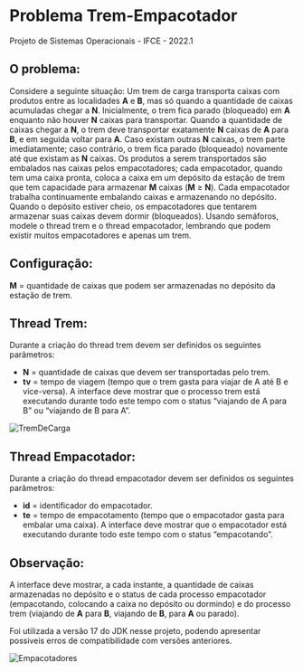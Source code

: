 # Problema Trem-Empacotador

Projeto de Sistemas Operacionais - IFCE - 2022.1

## O problema:  
Considere a seguinte situação: Um trem de carga transporta caixas com produtos entre as
localidades **A** e **B**, mas só quando a quantidade de caixas acumuladas chegar a **N**. Inicialmente, o
trem fica parado (bloqueado) em **A** enquanto não houver **N** caixas para transportar. Quando a
quantidade de caixas chegar a **N**, o trem deve transportar exatamente **N** caixas de **A** para **B**, e em
seguida voltar para **A**. Caso existam outras **N** caixas, o trem parte imediatamente; caso contrário,
o trem fica parado (bloqueado) novamente até que existam as **N** caixas. Os produtos a serem
transportados são embalados nas caixas pelos empacotadores; cada empacotador, quando tem
uma caixa pronta, coloca a caixa em um depósito da estação de trem que tem capacidade para
armazenar **M** caixas (**M** ≥ **N**). Cada empacotador trabalha continuamente embalando caixas e
armazenando no depósito. Quando o depósito estiver cheio, os empacotadores que tentarem
armazenar suas caixas devem dormir (bloqueados). Usando semáforos, modele o thread trem e o
thread empacotador, lembrando que podem existir muitos empacotadores e apenas um trem.  
## Configuração:  
**M** = quantidade de caixas que podem ser armazenadas no depósito da estação de trem.  
## Thread Trem:  
Durante a criação do thread trem devem ser definidos os seguintes parâmetros:  
- **N** = quantidade de caixas que devem ser transportadas pelo trem.  
- **tv** = tempo de viagem (tempo que o trem gasta para viajar de A até B e vice-versa). A
interface deve mostrar que o processo trem está executando durante todo este tempo com o
status “viajando de A para B” ou “viajando de B para A”.  

![TremDeCarga](https://github.com/mateuzin/Projeto-Trem-Empacotador/assets/75508372/8fe849de-b3b7-4b51-b958-852cc93b9493)

## Thread Empacotador:  
Durante a criação do thread empacotador devem ser definidos os seguintes parâmetros:  
- **id** = identificador do empacotador.
- **te** = tempo de empacotamento (tempo que o empacotador gasta para embalar uma caixa). A
interface deve mostrar que o empacotador está executando durante todo este tempo com o
status “empacotando”.  
## Observação:
A interface deve mostrar, a cada instante, a quantidade de caixas armazenadas no depósito e o
status de cada processo empacotador (empacotando, colocando a caixa no depósito ou dormindo)
e do processo trem (viajando de **A** para **B**, viajando de **B**, para **A** ou parado).

Foi utilizada a versão 17 do JDK nesse projeto, podendo apresentar possiveis erros de compatibilidade com versões anteriores.

![Empacotadores](https://github.com/mateuzin/Projeto-Trem-Empacotador/assets/75508372/d9d7c921-e6b4-4e9b-b59b-5b1b8e54ceb9)

